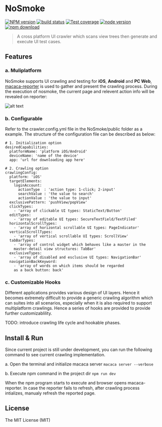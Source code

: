 # NoSmoke

[![NPM version][npm-image]][npm-url]
[![build status][travis-image]][travis-url]
[![Test coverage][coveralls-image]][coveralls-url]
[![node version][node-image]][node-url]
[![npm download][download-image]][download-url]

[npm-image]: https://img.shields.io/npm/v/nosmoke.svg?style=flat-square
[npm-url]: https://npmjs.org/package/nosmoke
[travis-image]: https://img.shields.io/travis/macacajs/NoSmoke.svg?style=flat-square
[travis-url]: https://travis-ci.org/macacajs/NoSmoke
[coveralls-image]: https://img.shields.io/coveralls/macacajs/NoSmoke.svg?style=flat-square
[coveralls-url]: https://coveralls.io/r/macacajs/NoSmoke?branch=master
[node-image]: https://img.shields.io/badge/node.js-%3E=_7-green.svg?style=flat-square
[node-url]: http://nodejs.org/download/
[download-image]: https://img.shields.io/npm/dm/nosmoke.svg?style=flat-square
[download-url]: https://npmjs.org/package/nosmoke

> A cross platform UI crawler which scans view trees then generate and execute UI test cases.

## Features
### a. Muliplatform
NoSmoke supports UI crawling and testing for **iOS**, **Android** and **PC Web**, [macaca-reporter](https://github.com/macacajs/macaca-reporter) is used to gather and present the crawling process. During the execution of nosmoke, the current page and relevent action info will be revealed on reporter:

![alt text](https://camo.githubusercontent.com/79feb2b3ab6d72066753a37e53373cf38f4397b4/687474703a2f2f7778332e73696e61696d672e636e2f6c617267652f366433303862643967793166697674666f733972356a32316b773133306166372e6a7067)

### b. Configurable 
Refer to the crawler.config.yml file in the NoSmoke/public folder as a example. The structure of the configuration file can be described as below:

```
# 1. Initialization option
desiredCapabilities:
  platformName: 'platform iOS/Android'
  deviceName: 'name of the device'
  app: 'url for downloading app here'

# 2. Crawling option
crawlingConfig:
  platform: 'iOS'
  targetElements:
    loginAccount:
      actionType  : 'action type: 1-click; 2-input'
      searchValue : 'the value to search'
      actionValue : 'the value to input'
  exclusivePattern: 'pushView/popView'
  clickTypes: 
    - 'array of clickable UI types: StaticText/Button'
  editTypes:
    - 'array of editable UI types: SecureTextField/TextFiled'
  horizontalScrollTypes:
    - 'array of horizontal scrollable UI types: PageIndicator'
  verticalScrollTypes:
    - 'array of vertical scrollable UI types: ScrollView'
  tabBarTypes:
    - 'array of control widget which behaves like a master in the 
    master-detail view structures: TabBar'
  exclusiveTypes:
    - 'array of disabled and esclusive UI types: NavigationBar'
  navigationBackKeyword:
    - 'array of words on which items should be regarded 
    as a back button: back'
```

### c. Customizable Hooks
Different applications provides various design of UI layers. Hence it becomes extremely difficult to provide a generic crawling algorithm which can suites into all scenarios, especially when it is also required to support multiplatform crawlings. Hence a series of hooks are provided to provide further customizablility. 

TODO: introduce crawling life cycle and hookable phases.


## Install & Run
Since current project is still under development, you can run the following command to see current crawling implementation.

a. Open the terminal and initialize macaca server `macaca server --verbose`

b. Execute npm command in the project dir `npm run dev`

When the npm program starts to execute and browser opens macaca-reporter. In case the reporter fails to refresh, after crawling process intializes, manualy refresh the reported page.

## License

The MIT License (MIT)

